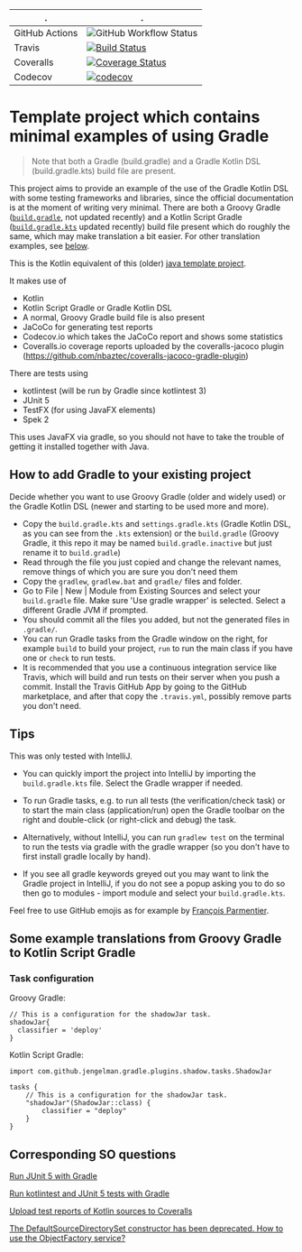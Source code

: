 . | .
 --- | ---
GitHub Actions | ![GitHub Workflow Status](https://github.com/PHPirates/kotlin-template-project/workflows/CI/badge.svg)
Travis | [![Build Status](https://travis-ci.org/PHPirates/kotlin-template-project.svg?branch=master)](https://travis-ci.org/PHPirates/kotlin-template-project)
Coveralls | [![Coverage Status](https://coveralls.io/repos/github/PHPirates/kotlin-template-project/badge.svg?branch=master)](https://coveralls.io/github/PHPirates/kotlin-template-project?branch=master)
Codecov | [![codecov](https://codecov.io/gh/PHPirates/kotlin-template-project/branch/master/graph/badge.svg)](https://codecov.io/gh/PHPirates/kotlin-template-project)

# Template project which contains minimal examples of using Gradle

> Note that both a Gradle (build.gradle) and a Gradle Kotlin DSL (build.gradle.kts) build file are present.

This project aims to provide an example of the use of the Gradle Kotlin DSL with some testing frameworks and libraries, since the official documentation is at the moment of writing very minimal.
There are both a Groovy Gradle ([`build.gradle`](build.gradle.inactive), not updated recently) and a Kotlin Script Gradle ([`build.gradle.kts`](build.gradle.kts) updated recently) build file present which do roughly the same, which may make translation a bit easier.
For other translation examples, see [below](#translations).

This is the Kotlin equivalent of this (older) [java template project](https://github.com/PHPirates/java-template-project).

It makes use of
* Kotlin
* Kotlin Script Gradle or Gradle Kotlin DSL 
* A normal, Groovy Gradle build file is also present
* JaCoCo for generating test reports
* Codecov.io which takes the JaCoCo report and shows some statistics
* Coveralls.io coverage reports uploaded by the coveralls-jacoco plugin (https://github.com/nbaztec/coveralls-jacoco-gradle-plugin)

There are tests using
* kotlintest (will be run by Gradle since kotlintest 3)
* JUnit 5
* TestFX (for using JavaFX elements)
* Spek 2

This uses JavaFX via gradle, so you should not have to take the trouble of getting it installed together with Java.

## How to add Gradle to your existing project

Decide whether you want to use Groovy Gradle (older and widely used) or the Gradle Kotlin DSL (newer and starting to be used more and more).

* Copy the `build.gradle.kts` and `settings.gradle.kts` (Gradle Kotlin DSL, as you can see from the `.kts` extension) or the `build.gradle` (Groovy Gradle, it this repo it may be named `build.gradle.inactive` but just rename it to `build.gradle`)
* Read through the file you just copied and change the relevant names, remove things of which you are sure you don't need them
* Copy the `gradlew`, `gradlew.bat` and `gradle/` files and folder.
* Go to File | New | Module from Existing Sources and select your `build.gradle` file. Make sure 'Use gradle wrapper' is selected. Select a different Gradle JVM if prompted.
* You should commit all the files you added, but not the generated files in `.gradle/`.
* You can run Gradle tasks from the Gradle window on the right, for example `build` to build your project, `run` to run the main class if you have one or `check` to run tests.
* It is recommended that you use a continuous integration service like Travis, which will build and run tests on their server when you push a commit. Install the Travis GitHub App by going to the GitHub marketplace, and after that copy the `.travis.yml`, possibly remove parts you don't need.

## Tips
This was only tested with IntelliJ.

* You can quickly import the project into IntelliJ by importing the `build.gradle.kts` file. Select the Gradle wrapper if needed.

* To run Gradle tasks, e.g. to run all tests (the verification/check task) or to start the main class (application/run) open the Gradle toolbar on the right and double-click (or right-click and debug) the task.

* Alternatively, without IntelliJ, you can run `gradlew test` on the terminal to run the tests via gradle with the gradle wrapper (so you don't have to first install gradle locally by hand).

* If you see all gradle keywords greyed out you may want to link the Gradle project in IntelliJ, if you do not see a popup asking you to do so then go to modules - import module and select your `build.gradle.kts`.

Feel free to use GitHub emojis as for example by [François Parmentier](https://gist.github.com/parmentf/035de27d6ed1dce0b36a).

## <a name="translations">Some example translations from Groovy Gradle to Kotlin Script Gradle</a>

### Task configuration

Groovy Gradle:
```
// This is a configuration for the shadowJar task.
shadowJar{
  classifier = 'deploy'
}
```

Kotlin Script Gradle:
```
import com.github.jengelman.gradle.plugins.shadow.tasks.ShadowJar

tasks {
    // This is a configuration for the shadowJar task.
    "shadowJar"(ShadowJar::class) {
        classifier = "deploy"
    }
}
```

## Corresponding SO questions
[Run JUnit 5 with Gradle](https://stackoverflow.com/questions/44429751/how-to-use-junit-5-with-gradle)

[Run kotlintest and JUnit 5 tests with Gradle](https://stackoverflow.com/questions/49638462/how-to-run-kotlintest-tests-using-the-gradle-kotlin-dsl)

[Upload test reports of Kotlin sources to Coveralls](https://stackoverflow.com/questions/50903389/how-to-upload-test-reports-of-kotlin-sources-to-coveralls)

[The DefaultSourceDirectorySet constructor has been deprecated. How to use the ObjectFactory service?](https://stackoverflow.com/questions/53461821/the-defaultsourcedirectoryset-constructor-has-been-deprecated-how-to-use-the-ob)
